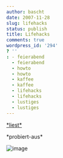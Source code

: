```yaml
---
author: bascht
date: 2007-11-28
slug: lifehacks
status: publish
title: Lifehacks
comments: true
wordpress_id: '294'
? ''
: - feierabend
  - feierabend
  - howto
  - howto
  - kaffee
  - kaffee
  - lifehacks
  - lifehacks
  - lustiges
  - lustiges
---
```


[\*liest\*](http://lifehacker.com/software/lifehacker-top-10/top-10-ways-to-sleep-smarter-and-better-309030.php)

\*probiert-aus\*

![image](http://cache.lifehacker.com/assets/resources/2007/10/sleep.jpg)



